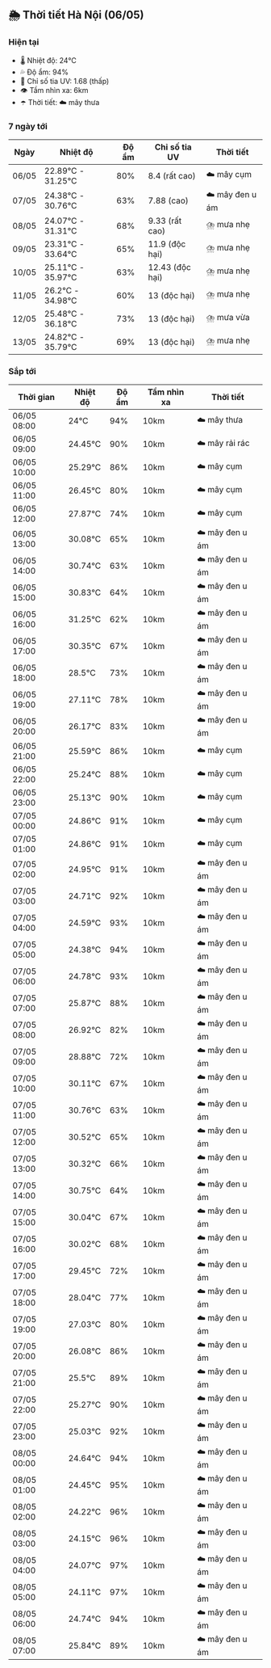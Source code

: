 ## 🌦️ Thời tiết Hà Nội (06/05)

### Hiện tại

- 🌡️ Nhiệt độ: 24℃
- 💦 Độ ẩm: 94%
- 🌟 Chỉ số tia UV: 1.68 (thấp)
- 👁️ Tầm nhìn xa: 6km
- ☂️ Thời tiết: ☁️ mây thưa

### 7 ngày tới

| Ngày | Nhiệt độ | Độ ẩm | Chỉ số tia UV | Thời tiết |
| --- | --- | --- | --- | --- |
| 06/05 | 22.89℃ - 31.25℃ | 80% | 8.4 (rất cao) | ☁️ mây cụm |
| 07/05 | 24.38℃ - 30.76℃ | 63% | 7.88 (cao) | ☁️ mây đen u ám |
| 08/05 | 24.07℃ - 31.31℃ | 68% | 9.33 (rất cao) | ⛈️ mưa nhẹ |
| 09/05 | 23.31℃ - 33.64℃ | 65% | 11.9 (độc hại) | ⛈️ mưa nhẹ |
| 10/05 | 25.11℃ - 35.97℃ | 63% | 12.43 (độc hại) | ⛈️ mưa nhẹ |
| 11/05 | 26.2℃ - 34.98℃ | 60% | 13 (độc hại) | ⛈️ mưa nhẹ |
| 12/05 | 25.48℃ - 36.18℃ | 73% | 13 (độc hại) | ⛈️ mưa vừa |
| 13/05 | 24.82℃ - 35.79℃ | 69% | 13 (độc hại) | ⛈️ mưa nhẹ |

### Sắp tới

| Thời gian | Nhiệt độ | Độ ẩm | Tầm nhìn xa | Thời tiết |
| --- | --- | --- | --- | --- |
| 06/05 08:00 | 24℃ | 94% | 10km | ☁️ mây thưa |
| 06/05 09:00 | 24.45℃ | 90% | 10km | ☁️ mây rải rác |
| 06/05 10:00 | 25.29℃ | 86% | 10km | ☁️ mây cụm |
| 06/05 11:00 | 26.45℃ | 80% | 10km | ☁️ mây cụm |
| 06/05 12:00 | 27.87℃ | 74% | 10km | ☁️ mây cụm |
| 06/05 13:00 | 30.08℃ | 65% | 10km | ☁️ mây đen u ám |
| 06/05 14:00 | 30.74℃ | 63% | 10km | ☁️ mây đen u ám |
| 06/05 15:00 | 30.83℃ | 64% | 10km | ☁️ mây đen u ám |
| 06/05 16:00 | 31.25℃ | 62% | 10km | ☁️ mây đen u ám |
| 06/05 17:00 | 30.35℃ | 67% | 10km | ☁️ mây đen u ám |
| 06/05 18:00 | 28.5℃ | 73% | 10km | ☁️ mây đen u ám |
| 06/05 19:00 | 27.11℃ | 78% | 10km | ☁️ mây đen u ám |
| 06/05 20:00 | 26.17℃ | 83% | 10km | ☁️ mây đen u ám |
| 06/05 21:00 | 25.59℃ | 86% | 10km | ☁️ mây cụm |
| 06/05 22:00 | 25.24℃ | 88% | 10km | ☁️ mây cụm |
| 06/05 23:00 | 25.13℃ | 90% | 10km | ☁️ mây cụm |
| 07/05 00:00 | 24.86℃ | 91% | 10km | ☁️ mây cụm |
| 07/05 01:00 | 24.86℃ | 91% | 10km | ☁️ mây cụm |
| 07/05 02:00 | 24.95℃ | 91% | 10km | ☁️ mây đen u ám |
| 07/05 03:00 | 24.71℃ | 92% | 10km | ☁️ mây đen u ám |
| 07/05 04:00 | 24.59℃ | 93% | 10km | ☁️ mây đen u ám |
| 07/05 05:00 | 24.38℃ | 94% | 10km | ☁️ mây đen u ám |
| 07/05 06:00 | 24.78℃ | 93% | 10km | ☁️ mây đen u ám |
| 07/05 07:00 | 25.87℃ | 88% | 10km | ☁️ mây đen u ám |
| 07/05 08:00 | 26.92℃ | 82% | 10km | ☁️ mây đen u ám |
| 07/05 09:00 | 28.88℃ | 72% | 10km | ☁️ mây đen u ám |
| 07/05 10:00 | 30.11℃ | 67% | 10km | ☁️ mây đen u ám |
| 07/05 11:00 | 30.76℃ | 63% | 10km | ☁️ mây đen u ám |
| 07/05 12:00 | 30.52℃ | 65% | 10km | ☁️ mây đen u ám |
| 07/05 13:00 | 30.32℃ | 66% | 10km | ☁️ mây đen u ám |
| 07/05 14:00 | 30.75℃ | 64% | 10km | ☁️ mây đen u ám |
| 07/05 15:00 | 30.04℃ | 67% | 10km | ☁️ mây đen u ám |
| 07/05 16:00 | 30.02℃ | 68% | 10km | ☁️ mây đen u ám |
| 07/05 17:00 | 29.45℃ | 72% | 10km | ☁️ mây đen u ám |
| 07/05 18:00 | 28.04℃ | 77% | 10km | ☁️ mây đen u ám |
| 07/05 19:00 | 27.03℃ | 80% | 10km | ☁️ mây đen u ám |
| 07/05 20:00 | 26.08℃ | 86% | 10km | ☁️ mây đen u ám |
| 07/05 21:00 | 25.5℃ | 89% | 10km | ☁️ mây đen u ám |
| 07/05 22:00 | 25.27℃ | 90% | 10km | ☁️ mây đen u ám |
| 07/05 23:00 | 25.03℃ | 92% | 10km | ☁️ mây đen u ám |
| 08/05 00:00 | 24.64℃ | 94% | 10km | ☁️ mây đen u ám |
| 08/05 01:00 | 24.45℃ | 95% | 10km | ☁️ mây đen u ám |
| 08/05 02:00 | 24.22℃ | 96% | 10km | ☁️ mây đen u ám |
| 08/05 03:00 | 24.15℃ | 96% | 10km | ☁️ mây đen u ám |
| 08/05 04:00 | 24.07℃ | 97% | 10km | ☁️ mây đen u ám |
| 08/05 05:00 | 24.11℃ | 97% | 10km | ☁️ mây đen u ám |
| 08/05 06:00 | 24.74℃ | 94% | 10km | ☁️ mây đen u ám |
| 08/05 07:00 | 25.84℃ | 89% | 10km | ☁️ mây đen u ám |
